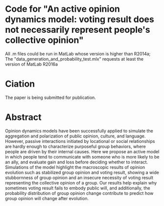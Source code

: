 # Code for "An active opinion dynamics model: voting result does not necessarily represent people's collective opinion"
All .m files could be run in MatLab whose version is higher than R2014a;
The "data_generation_and_probability_test.mlx" requests at least the version of MatLab R2016a
# Ciation
The paper is being submitted for publication.
# Abstract
Opinion dynamics models have been successfully applied to simulate the aggregation and polarization of public opinion, culture, and language. However, passive interactions initiated by locational or social relationships are hardly enough to characterize purposeful group behaviors, where people are driven by their internal causes. Here we propose an active model in which people tend to communicate with someone who is more likely to be an ally, and evaluate gain and loss before deciding whether to interact. Simulations of the model highlight the macroscopic results of opinion evolution such as stabilized group opinion and voting result, showing a wide stubbornness of group opinion and an insecure necessity of voting result representing the collective opinion of a group. Our results help explain why sometimes voting result fails to embody public will, and additionally, the probability distribution of group opinion change contribute to predict how group opinion will change after evolution.
